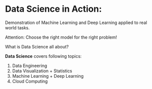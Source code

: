 # Data Science in Action:
Demonstration of Machine Learning and Deep Learning applied to real world tasks.

Attention: Choose the right model for the right problem!

What is Data Science all about?

**Data Science** covers following topics:

1.	Data Engineering
2.	Data Visualization + Statistics
3.	Machine Learning + Deep Learning
4.	Cloud Computing





